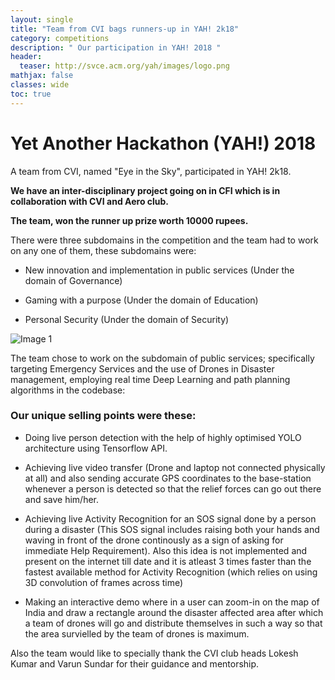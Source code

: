 ```yaml
---
layout: single
title: "Team from CVI bags runners-up in YAH! 2k18"
category: competitions
description: " Our participation in YAH! 2018 "
header:
  teaser: http://svce.acm.org/yah/images/logo.png
mathjax: false
classes: wide
toc: true
---
```


# Yet Another Hackathon (YAH!) 2018

A team from CVI, named "Eye in the Sky", participated in YAH! 2k18.

**We have an inter-disciplinary project going on in CFI which is in collaboration with CVI and Aero club.**

**The team,  won the runner up prize worth 10000 rupees.**

There were three subdomains in the competition and the team had to work on any one of them, these subdomains were:

* New innovation and implementation in public services (Under the domain of Governance)

* Gaming with a purpose (Under the domain of Education)

* Personal Security (Under the domain of Security)

![Image 1]({{"https://github.com/Ayushmaniar/Help_from_the_sky_2/blob/master/hack_6.jpeg?raw=true"}})

The team chose to work on the subdomain of public services; specifically targeting Emergency Services and the use of Drones in Disaster management, employing real time Deep Learning and path planning algorithms in the codebase:

### Our unique selling points were these:

* Doing live person detection with the help of highly optimised YOLO architecture using Tensorflow API.

* Achieving live video transfer (Drone and laptop not connected physically at all) and also sending accurate GPS coordinates to the base-station whenever a person is detected so that the relief forces can go out there and save him/her.

* Achieving live Activity Recognition for an SOS signal done by a person during a disaster (This SOS signal includes raising both your hands and waving in front of the drone continously as a sign of asking for immediate Help Requirement). Also this idea is not implemented and present on the internet till date and it is atleast 3 times faster than the fastest available method for Activity Recognition (which relies on using 3D convolution of frames across time)

* Making an interactive demo where in a user can zoom-in on the map of India and draw a rectangle around the disaster affected area after which a team of drones will go and distribute themselves in such a way so that the area survielled by the team of drones is maximum.

Also the team would like to specially thank  the CVI club heads Lokesh Kumar and Varun Sundar for their guidance and mentorship.

